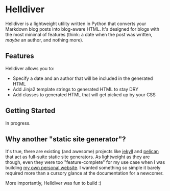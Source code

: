 # Helldiver

Helldiver is a lightweight utility written in Python that converts your Markdown blog posts into blog-aware HTML. It's designed for blogs with the most minimal of features (think: a date when the post was written, *maybe* an author, and nothing more).

## Features

Helldiver allows you to:

- Specify a date and an author that will be included in the generated HTML
- Add Jinja2 template strings to generated HTML to stay DRY
- Add classes to generated HTML that will get picked up by your CSS

## Getting Started

In progress.

## Why another "static site generator"?

It's true, there are existing (and awesome) projects like [jekyll](https://jekyllrb.com/) and [pelican](https://blog.getpelican.com/) that act as full-suite static site generators. As lightweight as they are though, even they were too "feature-complete" for my use case when I was building [my own personal website](https://github.com/rbnsl/personal-website). I wanted something so simple it barely required more than a cursory glance at the documentation for a newcomer.

More importantly, Helldiver was fun to build :)
